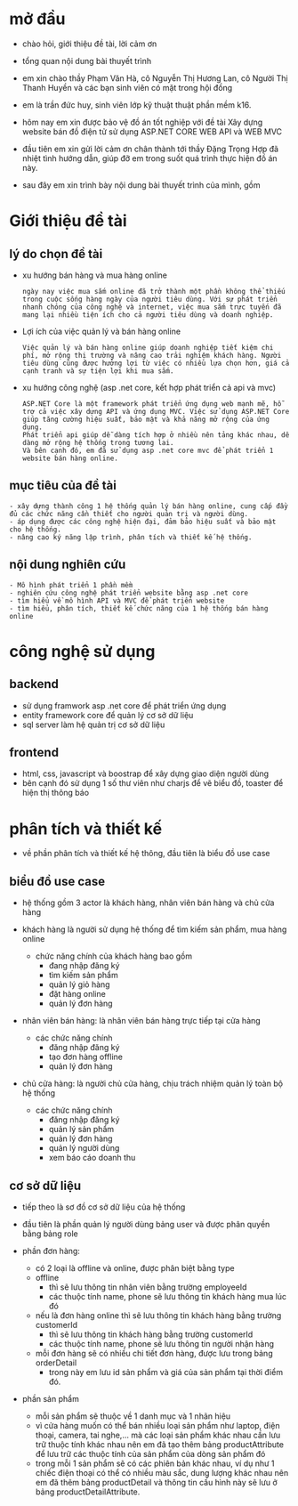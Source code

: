 # mở đầu
- chào hỏi, giới thiệu đề tài, lời cảm ơn
- tổng quan nội dung bài thuyết trình

- em xin chào thầy Phạm Văn Hà, cô Nguyễn Thị Hương Lan, cô Người Thị Thanh Huyền và các bạn sinh viên có mặt trong hội đồng
- em là trần đức huy, sinh viên lớp kỹ thuật thuật phần mềm k16. 
- hôm nay em xin được bảo vệ đồ án tốt nghiệp với đề tài Xây dựng website bán đồ điện tử sử dụng ASP.NET CORE WEB API và WEB MVC 
- đầu tiên em xin gửi lời cảm ơn chân thành tới thầy Đặng Trọng Hợp đã nhiệt tình hướng dẫn, giúp đỡ em trong suốt quá trình thực hiện đồ án này.
- sau đây em xin trình bày nội dung bài thuyết trình của mình, gồm

# Giới thiệu đề tài
## lý do chọn đề tài
- xu hướng bán hàng và mua hàng online
    ```
    ngày nay việc mua sắm online đã trở thành một phần không thể thiếu trong cuộc sống hàng ngày của người tiêu dùng. Với sự phát triển nhanh chóng của công nghệ và internet, việc mua sắm trực tuyến đã mang lại nhiều tiện ích cho cả người tiêu dùng và doanh nghiệp.
    ```
- Lợi ích của việc quản lý và bán hàng online
    ```
    Việc quản lý và bán hàng online giúp doanh nghiệp tiết kiệm chi phí, mở rộng thị trường và nâng cao trải nghiệm khách hàng. Người tiêu dùng cũng được hưởng lợi từ việc có nhiều lựa chọn hơn, giá cả cạnh tranh và sự tiện lợi khi mua sắm.
    ```
- xu hướng công nghệ (asp .net core, kết hợp phát triển cả api và mvc)
    ```
   ASP.NET Core là một framework phát triển ứng dụng web mạnh mẽ, hỗ trợ cả việc xây dựng API và ứng dụng MVC. Việc sử dụng ASP.NET Core giúp tăng cường hiệu suất, bảo mật và khả năng mở rộng của ứng dụng.
   Phát triển api giúp dễ dàng tích hợp ở nhiều nên tảng khác nhau, dễ dàng mở rộng hệ thống trong tương lai.
   Và bên cạnh đó, em đã sử dụng asp .net core mvc để phát triển 1 website bán hàng online.
    ```

## mục tiêu của đề tài
    - xây dựng thành công 1 hệ thống quản lý bán hàng online, cung cấp đầy đủ các chức năng cần thiết cho người quản trị và người dùng.
    - áp dụng được các công nghệ hiện đại, đảm bảo hiệu suất và bảo mật cho hệ thống.
    - nâng cao ký năng lập trình, phân tích và thiết kế hệ thống.

## nội dung nghiên cứu
    - Mô hình phát triển 1 phần mềm
    - nghiên cứu công nghệ phát triển website bằng asp .net core
    - tìm hiểu về mô hình API và MVC để phát triển website
    - tìm hiểu, phân tích, thiết kế chức năng của 1 hệ thống bán hàng online
    
# công nghệ sử dụng

## backend
- sử dụng framwork asp .net core để phát triển ứng dụng
- entity framework core để quản lý cơ sở dữ liệu
- sql server làm hệ quản trị cơ sở dữ liệu

## frontend
- html, css, javascript và boostrap để xây dựng giao diện người dùng
- bên cạnh đó sử dụng 1 số thư viên như charjs để vẽ biểu đồ, toaster để hiện thị thông báo

# phân tích và thiết kế
- về phần phân tích và thiết kế hệ thông, đầu tiên là biểu đồ use case
## biểu đồ use case
- hệ thống gồm 3 actor là khách hàng, nhân viên bán hàng và chủ cửa hàng
- khách hàng là người sử dụng hệ thống để tìm kiếm sản phẩm, mua hàng online
    - chức năng chính của khách hàng bao gồm
        - đang nhập đăng ký
        - tìm kiếm sản phẩm
        - quản lý giỏ hàng
        - đặt hàng online
        - quản lý đơn hàng 
- nhân viên bán hàng: là nhân viên bán hàng trực tiếp tại cửa hàng
    - các chức năng chính
        - đăng nhập đăng ký
        - tạo đơn hàng offline
        - quản lý đơn hàng

- chủ cửa hàng: là người chủ cửa hàng, chịu trách nhiệm quản lý toàn bộ hệ thống
    - các chức năng chính
        - đăng nhập đăng ký
        - quản lý sản phẩm
        - quản lý đơn hàng
        - quản lý người dùng
        - xem báo cáo doanh thu

## cơ sở dữ liệu
- tiếp theo là sơ đồ cơ sở dữ liệu của hệ thống
- đầu tiên là phần quản lý người dùng bảng user và được phân quyền bằng bảng role
- phần đơn hàng: 
    - có 2 loại là offline và online, được phân biệt bằng type
    - offline 
        - thì sẽ lưu thông tin nhân viên bằng trường employeeId 
        - các thuộc tính name, phone sẽ lưu thông tin khách hàng mua lúc đó
    - nếu là đơn hàng online thì sẽ lưu thông tin khách hàng bằng trường customerId
        - thì sẽ lưu thông tin khách hàng bằng trường customerId 
        - các thuộc tính name, phone sẽ lưu thông tin người nhận hàng
    - mỗi đơn hàng sẽ có nhiều chi tiết đơn hàng, được lưu trong bảng orderDetail
        - trong này em lưu id sản phẩm và giá của sản phẩm tại thời điểm đó.


- phần sản phẩm
    - mỗi sản phẩm sẽ thuộc về 1 danh mục và 1 nhãn hiệu
    - vì cửa hàng  muốn có thể bán nhiều loại sản phẩm như laptop, điện thoại, camera, tai nghe,...
    mà các loại sản phẩm khác nhau cần lưu trữ thuộc tính khác nhau nên em đã tạo thêm bảng productAttribute để lưu trữ các thuộc tính của sản phẩm của dòng sản phẩm đó
    - trong mỗi 1 sản phẩm sẽ có các phiên bản khác nhau, ví dụ như 1 chiếc điện thoại có thể có nhiều màu sắc, dung lượng khác nhau nên em đã thêm bảng productDetail và thông tin cấu hình này sẽ lưu ở bảng productDetailAttribute.


